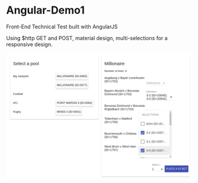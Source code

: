 # Angular-Demo1
Front-End Technical Test built with AngularJS

Using $http GET and POST, material design, multi-selections for a responsive design.

![Alt text](/screenshot.png?raw=true "Angular-Demo1")
